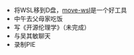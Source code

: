 - 将WSL移到D盘，[move-wsl](https://github.com/pxlrbt/move-wsl)是一个好工具
- 中午去父母家吃饭
- 写《开源伦理学》（未完成）
- 与吴其敏聊天
- 录制PIE